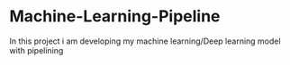 # Machine-Learning-Pipeline
In this project i am developing my machine learning/Deep learning model with pipelining

